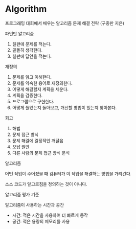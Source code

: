 # Algorithm

프로그래밍 대회에서 배우는 알고리즘 문제 해결 전략 (구종만 지은)

파인만 알고리즘

1. 칠판에 문제를 적는다.
2. 골똘히 생각한다.
3. 칠판에 답안을 적는다.

재정의

1. 문제를 읽고 이해한다.
2. 문제를 익숙한 용어로 재정의한다.
3. 어떻게 해결할지 계획을 세운다.
4. 계획을 검증한다.
5. 프로그램으로 구현한다.
6. 어떻게 풀었는지 돌아보고, 개선할 방법이 있는지 찾아본다.

회고

1. 해법
2. 문제 접근 방식
3. 문제 해결에 결정적인 깨달음
4. 오답 원인
5. 다른 사람의 문제 접근 방식 분석

알고리즘

어떤 작업이 주어졌을 때 컴퓨터가 이 작업을 해결하는 방법을 가리킨다.  

소스 코드가 알고르짐을 정의하는 것이 아니다. 

알고리즘 평가 기준

알고리즘이 사용하는 시간과 공간

- 시간: 적은 시간을 사용하여 더 빠르게 동작
- 공간: 적은 용량의 메모리를 사용

